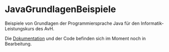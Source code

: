 # JavaGrundlagenBeispiele
Beispiele von Grundlagen der Programmiersprache Java für den Informatik-Leistungskurs des AvH.

Die [Dokumentation](https://stavromuellergamma.github.io/JavaGrundlagenBeispiele/) und der Code befinden sich im Moment noch in Bearbeitung.